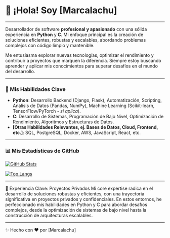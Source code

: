# 👋 ¡Hola! Soy [Marcalachu]

---

Desarrollador de software **profesional y apasionado** con una sólida experiencia en **Python** y **C**. Mi enfoque principal es la creación de soluciones eficientes, robustas y escalables, abordando problemas complejos con código limpio y mantenible.

Me entusiasma explorar nuevas tecnologías, optimizar el rendimiento y contribuir a proyectos que marquen la diferencia. Siempre estoy buscando aprender y aplicar mis conocimientos para superar desafíos en el mundo del desarrollo.

---

### 🚀 Mis Habilidades Clave

* **Python**: Desarrollo Backend (Django, Flask), Automatización, Scripting, Análisis de Datos (Pandas, NumPy), Machine Learning (Scikit-learn, TensorFlow/PyTorch - *si aplica*).
* **C**: Desarrollo de Sistemas, Programación de Bajo Nivel, Optimización de Rendimiento, Algoritmos y Estructuras de Datos.
* **[Otras Habilidades Relevantes, ej. Bases de Datos, Cloud, Frontend, etc.]**: SQL, PostgreSQL, Docker, AWS, JavaScript, React, etc.

---

### 📊 Mis Estadísticas de GitHub

[![GitHub Stats](https://github-readme-stats.vercel.app/api?username=[Marcalachu]&show_icons=true&theme=radical)](https://github.com/[Marcalachu])

[![Top Langs](https://github-readme-stats.vercel.app/api/top-langs/?username=[Marcalachu]&layout=compact&theme=radical)](https://github.com/[Marcalachu])

---
💼 Experiencia Clave: Proyectos Privados
Mi core expertise radica en el desarrollo de soluciones robustas y eficientes, con una trayectoria significativa en proyectos privados y confidenciales. En estos entornos, he perfeccionado mis habilidades en Python y C para abordar desafíos complejos, desde la optimización de sistemas de bajo nivel hasta la construcción de arquitecturas escalables.




---

✨ Hecho con ❤️ por [Marcalachu]
